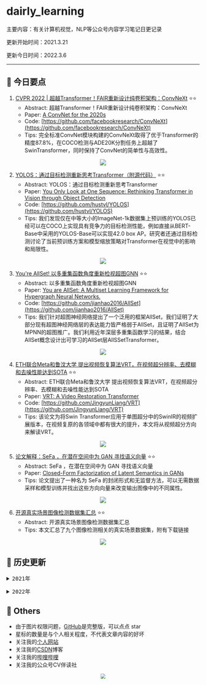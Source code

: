# dairly_learning
主要内容：有关计算机视觉，NLP等公众号内容学习笔记日更记录

更新开始时间：2021.3.21

更新今日时间：2022.3.6

------

## :paperclip:  今日要点

1. [CVPR 2022 | 超越Transformer！FAIR重新设计纯卷积架构：ConvNeXt](https://mp.weixin.qq.com/s/Xg5wPYExnvTqRo6s5-2cAw)         :star::star:
   - Abstract: 超越Transformer！FAIR重新设计纯卷积架构：ConvNeXt
   - Paper: [A ConvNet for the 2020s](https://arxiv.org/abs/2201.03545)
   - Code: [https://github.com/facebookresearch/ConvNeXt](https://github.com/facebookresearch/ConvNeXt)
   - Tips:  完全标准ConvNet模块构建的ConvNeXt取得了优于Transformer的精度87.8%，在COCO检测与ADE20K分割任务上超越了SwinTransformer，同时保持了ConvNet的简单性与高效性。

<div align=center><img src="https://mmbiz.qpic.cn/sz_mmbiz_jpg/gYUsOT36vfpSoBBiaAtdGUOVDmwXWFH5YI5Kq26ibtJNgbIdfjMLibEdNfd7kvY1m1iaaUSkia4XialLeRH8VgDERGLw/640?wx_fmt=jpeg&wxfrom=5&wx_lazy=1&wx_co=1" style='zoom:100%'>
</div>


2. [YOLOS：通过目标检测重新思考Transformer（附源代码）](https://mp.weixin.qq.com/s/t-la4ZKHm8_3Krl2pD1xSw)       :star::star:
   - Abstract: YOLOS：通过目标检测重新思考Transformer
   - Paper: [You Only Look at One Sequence: Rethinking Transformer in Vision through Object Detection](https://arxiv.org/pdf/2106.00666.pdf)
   - Code: [https://github.com/hustvl/YOLOS](https://github.com/hustvl/YOLOS)
   - Tips: 我们发现仅在中等大小的ImageNet-1k数据集上预训练的YOLOS已经可以在COCO上实现具有竞争力的目标检测性能，例如直接从BERT-Base中采用的YOLOS-Base可以实现42.0 box AP。研究者还通过目标检测讨论了当前预训练方案和模型缩放策略对Transformer在视觉中的影响和局限性。

<div align=center><img src="https://mmbiz.qpic.cn/mmbiz_png/1MtnAxmWSwOmIoXkZicZBNXclhhSba0iaBswxzUDeuvGiccINYWDvuHSOJmoTYPLoCTfddP5jSUIfDxHYCBrAukKQ/640?wx_fmt=png&wxfrom=5&wx_lazy=1&wx_co=1" style='zoom:100%'>
</div>

3. [You're AllSet! 以多重集函数角度重新检视超图GNN](https://mp.weixin.qq.com/s/KQcCGDa_80vxaf9-_BEl-A)       :star::star:
   - Abstract: 以多重集函数角度重新检视超图GNN
   - Paper: [You are AllSet: A Multiset Learning Framework for Hypergraph Neural Networks.](https://openreview.net/forum?id=hpBTIv2uy_E)
   - Code: [https://github.com/jianhao2016/AllSet](https://github.com/jianhao2016/AllSet)
   - Tips: 我们针对超图神经网络提出了一个泛用的框架AllSet，我们证明了大部分现有超图神经网络层的表达能力皆严格弱于AllSet，且证明了AllSet为MPNN的超图推广。我们利用近年深层多重集函数学习的结果，结合AllSet概念设计出可学习的AllSet层AllSSetTransformer。

<div align=center><img src="https://mmbiz.qpic.cn/mmbiz_png/ExPPKXgNVtdFDmO8CEI78BqZaXdvhfvCgSGw0vWC94xbTLPXGVeKu4EK4a21qIl9BlH2FIop55NVRplUEeUdQw/640?wx_fmt=png&wxfrom=5&wx_lazy=1&wx_co=1" style='zoom:100%'>
</div>

4. [ETH联合Meta和鲁汶大学 提出视频恢复算法VRT，在视频超分辨率、去模糊和去噪性能达到SOTA](https://mp.weixin.qq.com/s/qDmaVKn4TGu_e4f7kplMzQ)       :star::star:
   - Abstract: ETH联合Meta和鲁汶大学 提出视频恢复算法VRT，在视频超分辨率、去模糊和去噪性能达到SOTA
   - Paper: [VRT: A Video Restoration Transformer](https://arxiv.org/pdf/2201.12288.pdf)
   - Code: [https://github.com/JingyunLiang/VRT](https://github.com/JingyunLiang/VRT)
   - Tips: 该论文为将Swin Transformer应用于单图超分中的SwinIR的视频扩展版本，在视频复原的各领域中都有很大的提升，本文将从视频超分方向来解读VRT。

<div align=center><img src="https://mmbiz.qpic.cn/mmbiz_png/BJbRvwibeSTuJsNTNxOUeaUcFnoKXmicJFRsqpw27124h8ZQrtLUWBJFhZ6wSSYzmLauG7DyhIWUib8Wq7jZNNmug/640?wx_fmt=png&wxfrom=5&wx_lazy=1&wx_co=1" style='zoom:100%'>
</div>

5. [论文解释：SeFa ，在潜在空间中为 GAN 寻找语义向量](https://mp.weixin.qq.com/s/Pmjcl4U5gsF2zD2_3isAGA)       :star::star:
   - Abstract: SeFa ，在潜在空间中为 GAN 寻找语义向量
   - Paper: [Closed-Form Factorization of Latent Semantics in GANs](https://arxiv.org/abs/2007.06600)
   - Tips: 论文提出了一种名为 SeFa 的封闭形式和无监督方法，可以无需数据采样和模型训练并找出这些方向向量来改变输出图像中的不同属性。

<div align=center><img src="https://mmbiz.qpic.cn/mmbiz_png/6wQyVOrkRNLdmx0vlSj2CY9g1PjOZCc1sAxULUspcom3t6gS2eDhciasicDbtZFHP7R41Sxw6PiamEic9HgAV5l8ibg/640?wx_fmt=png&wxfrom=5&wx_lazy=1&wx_co=1" style='zoom:100%'>
</div>

6. [开源真实场景图像检测数据集汇总](https://mp.weixin.qq.com/s/pmFxKWR66cufNTYDMQV2rA)       :star::star:
   - Abstract: 开源真实场景图像检测数据集汇总
   - Tips: 本文汇总了九个图像检测相关的真实场景数据集，附有下载链接

<div align=center><img src="https://mmbiz.qpic.cn/sz_mmbiz_png/gYUsOT36vfoWp5hpMic2ic3dCrzZuW8H0IMVYia1bl0xk9QK0waN2L9dG1YWeECpgoVgAv5JhQbNZF4caAZZspcsQ/640?wx_fmt=png&wxfrom=5&wx_lazy=1&wx_co=1" style='zoom:100%'>
</div>






## :paperclip:  历史更新

<pre><details><summary>2021年</summary>
<details><summary>3月</summary>
    1. <a href="notes/202103/0321.md" target="_blank">公众号内容拓展学习笔记（2021.3.21）</a>
    2. <a href="notes/202103/0322.md" target="_blank">公众号内容拓展学习笔记（2021.3.22）</a>
    3. <a href="notes/202103/0323.md" target="_blank">公众号内容拓展学习笔记（2021.3.23）</a>
    4. <a href="notes/202103/0324.md" target="_blank">公众号内容拓展学习笔记（2021.3.24）</a>
    5. <a href="notes/202103/0325.md" target="_blank">公众号内容拓展学习笔记（2021.3.25）</a>
    6. <a href="notes/202103/0326.md" target="_blank">公众号内容拓展学习笔记（2021.3.26）</a>
    7. <a href="notes/202103/0327.md" target="_blank">公众号内容拓展学习笔记（2021.3.27）</a>
    8. <a href="notes/202103/0328.md" target="_blank">公众号内容拓展学习笔记（2021.3.28）</a>
    9. <a href="notes/202103/0329.md" target="_blank">公众号内容拓展学习笔记（2021.3.29）</a>
    10. <a href="notes/202103/0330.md" target="_blank">公众号内容拓展学习笔记（2021.3.30）</a>
    11. <a href="notes/202103/0331.md" target="_blank">公众号内容拓展学习笔记（2021.3.31）</a>
</details>
<details><summary>4月</summary>
    1. <a href="notes/202104/0401.md" target="_blank">公众号内容拓展学习笔记（2021.4.1）</a>
    2. <a href="notes/202104/0402.md" target="_blank">公众号内容拓展学习笔记（2021.4.2）</a>
    3. <a href="notes/202104/0403.md" target="_blank">公众号内容拓展学习笔记（2021.4.3）</a>
    4. <a href="notes/202104/0404.md" target="_blank">公众号内容拓展学习笔记（2021.4.4）</a>
    5. <a href="notes/202104/0405.md" target="_blank">公众号内容拓展学习笔记（2021.4.5）</a>
    6. <a href="notes/202104/0406.md" target="_blank">公众号内容拓展学习笔记（2021.4.6）</a>
    7. <a href="notes/202104/0407.md" target="_blank">公众号内容拓展学习笔记（2021.4.7）</a>
    8. <a href="notes/202104/0408.md" target="_blank">公众号内容拓展学习笔记（2021.4.8）</a>
    9. <a href="notes/202104/0409.md" target="_blank">公众号内容拓展学习笔记（2021.4.9）</a>
    10. <a href="notes/202104/0410.md" target="_blank">公众号内容拓展学习笔记（2021.4.10）</a>
    11. <a href="notes/202104/0411.md" target="_blank">公众号内容拓展学习笔记（2021.4.11）</a>
    12. <a href="notes/202104/0412.md" target="_blank">公众号内容拓展学习笔记（2021.4.12）</a>
    13. <a href="notes/202104/0413.md" target="_blank">公众号内容拓展学习笔记（2021.4.13）</a>
    14. <a href="notes/202104/0414.md" target="_blank">公众号内容拓展学习笔记（2021.4.14）</a>
    15. <a href="notes/202104/0415.md" target="_blank">公众号内容拓展学习笔记（2021.4.15）</a>
    16. <a href="notes/202104/0416.md" target="_blank">公众号内容拓展学习笔记（2021.4.16）</a>
    17. <a href="notes/202104/0417.md" target="_blank">公众号内容拓展学习笔记（2021.4.17）</a>
    18. <a href="notes/202104/0418.md" target="_blank">公众号内容拓展学习笔记（2021.4.18）</a>
    19. <a href="notes/202104/0419.md" target="_blank">公众号内容拓展学习笔记（2021.4.19）</a>
    20. <a href="notes/202104/0420.md" target="_blank">公众号内容拓展学习笔记（2021.4.20）</a>
    21. <a href="notes/202104/0421.md" target="_blank">公众号内容拓展学习笔记（2021.4.21）</a>
    22. <a href="notes/202104/0422.md" target="_blank">公众号内容拓展学习笔记（2021.4.22）</a>
    23. <a href="notes/202104/0423.md" target="_blank">公众号内容拓展学习笔记（2021.4.23）</a>
    24. <a href="notes/202104/0424.md" target="_blank">公众号内容拓展学习笔记（2021.4.24）</a>
    25. <a href="notes/202104/0425.md" target="_blank">公众号内容拓展学习笔记（2021.4.25）</a>
    26. <a href="notes/202104/0426.md" target="_blank">公众号内容拓展学习笔记（2021.4.26）</a>
    27. <a href="notes/202104/0427.md" target="_blank">公众号内容拓展学习笔记（2021.4.27）</a>
    28. <a href="notes/202104/0428.md" target="_blank">公众号内容拓展学习笔记（2021.4.28）</a>
    29. <a href="notes/202104/0429.md" target="_blank">公众号内容拓展学习笔记（2021.4.29）</a>
    30. <a href="notes/202104/0430.md" target="_blank">公众号内容拓展学习笔记（2021.4.30）</a>
</details>
<details><summary>5月</summary>
    1. <a href="notes/202105/0501.md" target="_blank">公众号内容拓展学习笔记（2021.5.1）</a>
    2. <a href="notes/202105/0502.md" target="_blank">公众号内容拓展学习笔记（2021.5.2）</a>
    3. <a href="notes/202105/0503.md" target="_blank">公众号内容拓展学习笔记（2021.5.3）</a>
    4. <a href="notes/202105/0504.md" target="_blank">公众号内容拓展学习笔记（2021.5.4）</a>
    5. <a href="notes/202105/0505.md" target="_blank">公众号内容拓展学习笔记（2021.5.5）</a>
    6. <a href="notes/202105/0506.md" target="_blank">公众号内容拓展学习笔记（2021.5.6）</a>
    7. <a href="notes/202105/0507.md" target="_blank">公众号内容拓展学习笔记（2021.5.7）</a>
    8. <a href="notes/202105/0508.md" target="_blank">公众号内容拓展学习笔记（2021.5.8）</a>
    9. <a href="notes/202105/0509.md" target="_blank">公众号内容拓展学习笔记（2021.5.9）</a>
    10. <a href="notes/202105/05010.md" target="_blank">公众号内容拓展学习笔记（2021.5.10）</a>
    11. <a href="notes/202105/05011.md" target="_blank">公众号内容拓展学习笔记（2021.5.11）</a>
    12. <a href="notes/202105/05012.md" target="_blank">公众号内容拓展学习笔记（2021.5.12）</a>
    13. <a href="notes/202105/05013.md" target="_blank">公众号内容拓展学习笔记（2021.5.13）</a>
    14. <a href="notes/202105/05014.md" target="_blank">公众号内容拓展学习笔记（2021.5.14）</a>
    15. <a href="notes/202105/05015.md" target="_blank">公众号内容拓展学习笔记（2021.5.15）</a>
    16. <a href="notes/202105/05016.md" target="_blank">公众号内容拓展学习笔记（2021.5.16）</a>
    17. <a href="notes/202105/05027.md" target="_blank">公众号内容拓展学习笔记（2021.5.27）</a>
</details>
<details><summary>9月</summary>
    1. <a href="notes/202109/0930.md" target="_blank">公众号内容拓展学习笔记（2021.9.30）</a>
</details>
<details><summary>10月</summary>
    1. <a href="notes/202110/1001.md" target="_blank">公众号内容拓展学习笔记（2021.10.1）</a>
    2. <a href="notes/202110/1002.md" target="_blank">公众号内容拓展学习笔记（2021.10.2）</a>
    3. <a href="notes/202110/1003.md" target="_blank">公众号内容拓展学习笔记（2021.10.3）</a>
    4. <a href="notes/202110/1004.md" target="_blank">公众号内容拓展学习笔记（2021.10.4）</a>
    5. <a href="notes/202110/1006.md" target="_blank">公众号内容拓展学习笔记（2021.10.6）</a>
    6. <a href="notes/202110/1008.md" target="_blank">公众号内容拓展学习笔记（2021.10.8）</a>
    7. <a href="notes/202110/1016.md" target="_blank">公众号内容拓展学习笔记（2021.10.16）</a>
    8. <a href="notes/202110/1018.md" target="_blank">公众号内容拓展学习笔记（2021.10.18）</a>
</details>
</pre>
<pre><details><summary>2022年</summary>
<details><summary>1月</summary>
    1. <a href="notes/202201/0120.md" target="_blank">公众号内容拓展学习笔记（2022.1.20）</a>
</details>
<details><summary>2月</summary>
    1. <a href="notes/202202/0225.md" target="_blank">公众号内容拓展学习笔记（2022.2.25）</a>
    2. <a href="notes/202202/0226.md" target="_blank">公众号内容拓展学习笔记（2022.2.26）</a>
    3. <a href="notes/202202/0227.md" target="_blank">公众号内容拓展学习笔记（2022.2.27）</a>
    4. <a href="notes/202202/0228.md" target="_blank">公众号内容拓展学习笔记（2022.2.28）</a>
</details>
<details><summary>3月</summary>
    1. <a href="notes/202203/0301.md" target="_blank">公众号内容拓展学习笔记（2022.3.1）</a>
    2. <a href="notes/202203/0302.md" target="_blank">公众号内容拓展学习笔记（2022.3.2）</a>
    3. <a href="notes/202203/0303.md" target="_blank">公众号内容拓展学习笔记（2022.3.3）</a>
    4. <a href="notes/202203/0304.md" target="_blank">公众号内容拓展学习笔记（2022.3.4）</a>
    5. <a href="notes/202203/0305.md" target="_blank">公众号内容拓展学习笔记（2022.3.5）</a>
    6. <a href="notes/202203/0306.md" target="_blank">公众号内容拓展学习笔记（2022.3.6）</a>
</details>
</pre>





## :paperclip:  Others

- 由于图片权限问题，[GitHub](https://github.com/xiaoxuebajie/dairly_learning)是完整版，可以点点 star
- 星标的数量是与个人相关程度，不代表文章内容的好坏
- 关注我的[个人网站](http://www.cvbds.cn/)
- 关注我的[CSDN](https://blog.csdn.net/xiaoxuebajie)博客
- 关注我的[哔哩哔哩](https://space.bilibili.com/424394389)
- 关注我的公众号CV伴读社

<div align=center><img src="https://img-blog.csdnimg.cn/202005031406335.jpg" style='zoom:80%'>
</div>